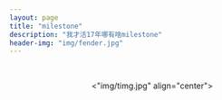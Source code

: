 ```yaml
---
layout: page
title: "milestone"
description: "我才活17年哪有啥milestone"
header-img: "img/fender.jpg"
---
```



<center>
    <p><"img/timg.jpg" align="center"></p>
</center>





